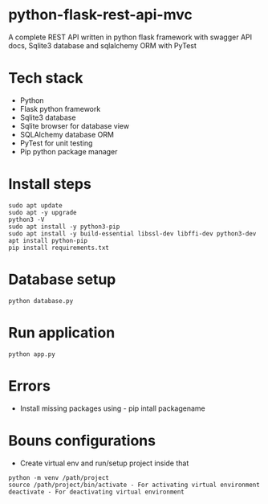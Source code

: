 # python-flask-rest-api-mvc

A complete REST API written in python flask framework with swagger API docs, Sqlite3 database and sqlalchemy ORM with PyTest

# Tech stack
- Python
- Flask python framework
- Sqlite3 database
- Sqlite browser for database view
- SQLAlchemy database ORM
- PyTest for unit testing
- Pip python package manager

# Install steps
```
sudo apt update
sudo apt -y upgrade
python3 -V
sudo apt install -y python3-pip
sudo apt install -y build-essential libssl-dev libffi-dev python3-dev
apt install python-pip
pip install requirements.txt

```

# Database setup
```
python database.py

```

# Run application
```
python app.py

```
# Errors
- Install missing packages using - pip intall packagename

# Bouns configurations
- Create virtual env and run/setup project inside that
```
python -m venv /path/project
source /path/project/bin/activate - For activating virtual environment
deactivate - For deactivating virtual environment

```

